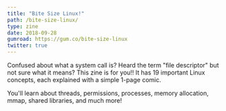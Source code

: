 ```yaml
---
title: "Bite Size Linux!"
path: /bite-size-linux/
type: zine
date: 2018-09-28
gumroad: https://gum.co/bite-size-linux
twitter: true
---
```


Confused about what a system call is? Heard the term "file descriptor" but not
sure what it means? This zine is for you!! It has 19 important Linux concepts,
each explained with a simple 1-page comic.

You'll learn about threads, permissions, processes, memory allocation, mmap,
shared libraries, and much more!

